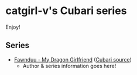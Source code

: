 # catgirl-v's Cubari series

Enjoy!

## Series

+ [Fawnduu - My Dragon Girlfriend][Fawnduu/My Dragon Girlfriend/Cubari] ([Cubari source][Fawnduu/My Dragon Girlfriend/cubari.json])
  + Author & series information goes here!

[Fawnduu/My Dragon Girlfriend/Cubari]: https://cubari.moe/read/gist/cmF3L2NhdGdpcmwtdi9jdWJhcmkvZC9jYXRnaXJsLXYvbWFpbi9zZXJpZXMvRmF3bmR1dS9NeSUyMERyYWdvbiUyMEdpcmxmcmllbmQvY3ViYXJpLmpzb24/
[Fawnduu/My Dragon Girlfriend/cubari.json]: https://raw.githubusercontent.com/catgirl-v/cubari/d/catgirl-v/main/series/Fawnduu/My%20Dragon%20Girlfriend/cubari.json
